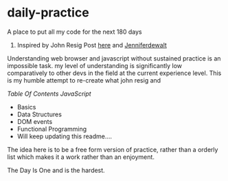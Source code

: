 # daily-practice
A place to put all my code for the next 180 days

1. Inspired by John Resig Post [here](https://johnresig.com/blog/write-code-every-day/)  and [Jenniferdewalt](https://jenniferdewalt.com/)

Understanding web browser and javascript without sustained practice is an impossible task.
my level of understanding is significantly  low comparatively to other devs in the field at the current experience level.
This is my humble attempt to re-create what john resig and 


*Table Of Contents*
*JavaScript*
 * Basics 
 * Data Structures
 * DOM events
 * Functional Programming
 * Will keep updating this readme....

The idea here is to be a free form version of practice, rather than a orderly list which makes it a work rather than an enjoyment.

The Day Is One  and is the hardest.
